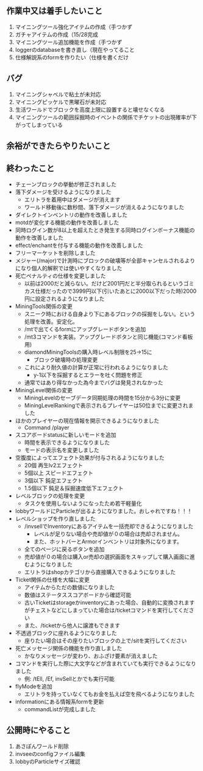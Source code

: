 ## 作業中又は着手したいこと

1. マイニングツール強化アイテムの作成（手つかず
2. ガチャアイテムの作成（15/28完成
3. マイニングツール追加機能を作成（手つかず
4. loggerのdatabaseを書き直し（現在やってること
5. 仕様解説系のformを作りたい（仕様を書くだけ

## バグ

1. マイニングシャベルで粘土が未対応
2. マイニングピッケルで黒曜石が未対応
3. 生活ワールドでブロックを高度上限に設置すると壊せなくなる
4. マイニングツールの範囲採掘時のイベントの関係でチケットの出現確率が下がってしまっている

## 余裕ができたらやりたいこと

## 終わったこと

- チェーンブロックの挙動が修正されました
- 落下ダメージを受けるようになりました
    - エリトラを着用中はダメージが消えます
    - ワールド移動後に数秒間、落下ダメージが消えるようになりました
- ダイレクトインベントリの動作を改善しました
- motdが変化する機能の動作を改善しました
- 同時ログイン数が8以上を超えたとき発生する同時ログインボーナス機能の動作を改善しました
- effect/enchantを付与する機能の動作を改善しました
- フリーマーケットを削除しました
- メジャー(/major)で計測時にブロックの破壊等が全部キャンセルされるよりになり個人的解釈では使いやすくなりました
- 死亡ペナルティの仕様を変更しました
    - 以前は2000だと減らない。だけど2001円だと半分取られるというゴミカス仕様だったので3999円以下(引いたあとに2000以下だった時)2000円に設定されるようになりました
- MiningTools関係の変更
    - スニーク時における自身より下にあるブロックの採掘をしない。という処理を改善。安定化。
    - /mtで出てくるformにアップグレードボタンを追加
    - /mt3コマンドを実装。アップグレードボタンと同じ機能(コマンド看板用)
    - diamondMiningToolsの購入時レベル制限を25->15に
        - ブロック破壊時の処理変更
    - これにより耐久値の計算が正常に行われるようになりました
        - y-1以下を採掘するとエラーを吐く問題を修正
    - 通常ではあり得なかった為今までバグは発見されなかった
- MiningLevel関係の変更
    - MiningLevelのセーブデータ同期処理の時間を15分から3分に変更
    - MiningLevelRankingで表示されるプレイヤーは50位までに変更されました
- ほかのプレイヤーの現在情報を開示できるようになりました
    - Command /player
- スコアボードstatusに新しいモードを追加
    - 時間を表示できるようになりました
    - モードの表示名を変更しました
- 空腹度によってエフェクト効果が付与されるようになりました
    - 20個 再生lv2エフェクト
    - 5個以上 スピードエフェクト
    - 3個以下 鈍足エフェクト
    - 1.5個以下 鈍足＆採掘速度低下エフェクト
- レベルブロックの処理を変更
    - タスクを使用しないようになったため若干軽量化
- lobbyワールドにParticleが出るようになりました。おしゃれですね！！！
- レベルショップを作り直しました
    - /invsellでInventoryにあるアイテムを一括売却できるようになりました
        - レベルが足りない場合や売却値が０の場合は売却されません。
        - また、ホットバーとArmorインベントリは対象外になります。
    - 全てのページに戻るボタンを追加
    - 売却値が０の場合は購入or売却の選択画面をスキップして購入画面に進むようになりました
    - エリトラはshopカテゴリから直接購入できるようになりました
- Ticket関係の仕様を大幅に変更
    - アイテムからただの数値になりました
    - 数値はステータススコアボードから確認可能
    - 古いTicketはstorageかinventoryにあった場合、自動的に変換されますがチェストなどにしまっていた場合は/ticketコマンドを実行してください
    - また、/ticketから他人に譲渡もできます
- 不透過ブロックに座れるようになりました
    - 座りたい場合はその座りたいブロックの上で/sitを実行してください
- 死亡メッセージ関係の機能を作り直しました
    - かなりメッセージが変わり、おふざけ要素が消えました
- コマンドを実行した際に大文字などが含まれていても実行できるようになりました
    - 例: /tEll, /Ef, invSellとかでも実行可能
- flyModeを追加
    - エリトラを持っていなくてもお金を払えば空を飛べるようになりました
- informationにある情報系formを更新
  - commandListが完成しました

## 公開時にやること

1. あさぽんワールド削除
2. invseeのconfigファイル編集
3. lobbyのParticleサイズ確認